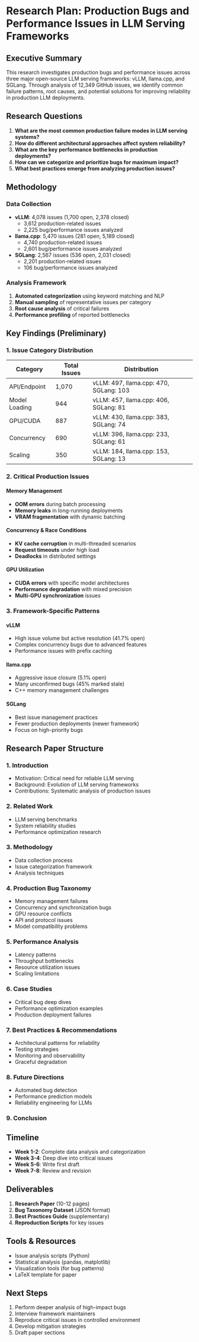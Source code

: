# Research Plan: Production Bugs and Performance Issues in LLM Serving Frameworks

## Executive Summary

This research investigates production bugs and performance issues across three major open-source LLM serving frameworks: vLLM, llama.cpp, and SGLang. Through analysis of 12,349 GitHub issues, we identify common failure patterns, root causes, and potential solutions for improving reliability in production LLM deployments.

## Research Questions

1. **What are the most common production failure modes in LLM serving systems?**
2. **How do different architectural approaches affect system reliability?**
3. **What are the key performance bottlenecks in production deployments?**
4. **How can we categorize and prioritize bugs for maximum impact?**
5. **What best practices emerge from analyzing production issues?**

## Methodology

### Data Collection
- **vLLM**: 4,078 issues (1,700 open, 2,378 closed)
  - 3,612 production-related issues
  - 2,225 bug/performance issues analyzed
- **llama.cpp**: 5,470 issues (281 open, 5,189 closed)
  - 4,740 production-related issues
  - 2,601 bug/performance issues analyzed
- **SGLang**: 2,567 issues (536 open, 2,031 closed)
  - 2,201 production-related issues
  - 106 bug/performance issues analyzed

### Analysis Framework
1. **Automated categorization** using keyword matching and NLP
2. **Manual sampling** of representative issues per category
3. **Root cause analysis** of critical failures
4. **Performance profiling** of reported bottlenecks

## Key Findings (Preliminary)

### 1. Issue Category Distribution

| Category | Total Issues | Distribution |
|----------|-------------|--------------|
| API/Endpoint | 1,070 | vLLM: 497, llama.cpp: 470, SGLang: 103 |
| Model Loading | 944 | vLLM: 457, llama.cpp: 406, SGLang: 81 |
| GPU/CUDA | 887 | vLLM: 430, llama.cpp: 383, SGLang: 74 |
| Concurrency | 690 | vLLM: 396, llama.cpp: 233, SGLang: 61 |
| Scaling | 350 | vLLM: 184, llama.cpp: 153, SGLang: 13 |

### 2. Critical Production Issues

#### Memory Management
- **OOM errors** during batch processing
- **Memory leaks** in long-running deployments
- **VRAM fragmentation** with dynamic batching

#### Concurrency & Race Conditions
- **KV cache corruption** in multi-threaded scenarios
- **Request timeouts** under high load
- **Deadlocks** in distributed settings

#### GPU Utilization
- **CUDA errors** with specific model architectures
- **Performance degradation** with mixed precision
- **Multi-GPU synchronization** issues

### 3. Framework-Specific Patterns

#### vLLM
- High issue volume but active resolution (41.7% open)
- Complex concurrency bugs due to advanced features
- Performance issues with prefix caching

#### llama.cpp
- Aggressive issue closure (5.1% open)
- Many unconfirmed bugs (45% marked stale)
- C++ memory management challenges

#### SGLang
- Best issue management practices
- Fewer production deployments (newer framework)
- Focus on high-priority bugs

## Research Paper Structure

### 1. Introduction
- Motivation: Critical need for reliable LLM serving
- Background: Evolution of LLM serving frameworks
- Contributions: Systematic analysis of production issues

### 2. Related Work
- LLM serving benchmarks
- System reliability studies
- Performance optimization research

### 3. Methodology
- Data collection process
- Issue categorization framework
- Analysis techniques

### 4. Production Bug Taxonomy
- Memory management failures
- Concurrency and synchronization bugs
- GPU resource conflicts
- API and protocol issues
- Model compatibility problems

### 5. Performance Analysis
- Latency patterns
- Throughput bottlenecks
- Resource utilization issues
- Scaling limitations

### 6. Case Studies
- Critical bug deep dives
- Performance optimization examples
- Production deployment failures

### 7. Best Practices & Recommendations
- Architectural patterns for reliability
- Testing strategies
- Monitoring and observability
- Graceful degradation

### 8. Future Directions
- Automated bug detection
- Performance prediction models
- Reliability engineering for LLMs

### 9. Conclusion

## Timeline

- **Week 1-2**: Complete data analysis and categorization
- **Week 3-4**: Deep dive into critical issues
- **Week 5-6**: Write first draft
- **Week 7-8**: Review and revision

## Deliverables

1. **Research Paper** (10-12 pages)
2. **Bug Taxonomy Dataset** (JSON format)
3. **Best Practices Guide** (supplementary)
4. **Reproduction Scripts** for key issues

## Tools & Resources

- Issue analysis scripts (Python)
- Statistical analysis (pandas, matplotlib)
- Visualization tools (for bug patterns)
- LaTeX template for paper

## Next Steps

1. Perform deeper analysis of high-impact bugs
2. Interview framework maintainers
3. Reproduce critical issues in controlled environment
4. Develop mitigation strategies
5. Draft paper sections